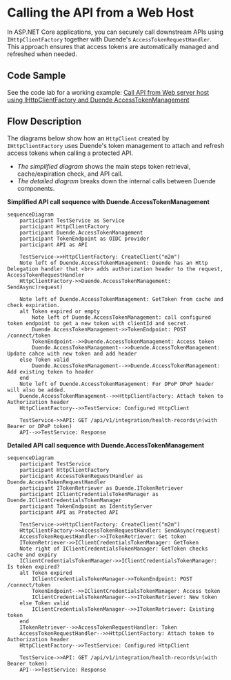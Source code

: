 # Calling the API from a Web Host

In ASP.NET Core applications, you can securely call downstream APIs using `IHttpClientFactory` together with Duende's `AccessTokenRequestHandler`. This approach ensures that access tokens are automatically managed and refreshed when needed.

## Code Sample
See the code lab for a working example: [Call API from Web server host using IHttpClientFactory and Duende AccessTokenManagement](../../code-lab/client-credentials/webserver-host-sample.ipynb)

## Flow Description
The diagrams below show how an `HttpClient` created by `IHttpClientFactory` uses Duende's token management to attach and refresh access tokens when calling a protected API.

- *The simplified diagram* shows the main steps token retrieval, cache/expiration check, and API call.
- *The detailed diagram* breaks down the internal calls between Duende components.

**Simplified API call sequence with Duende.AccessTokenManagement**

```mermaid
sequenceDiagram
    participant TestService as Service
    participant HttpClientFactory
    participant Duende.AccessTokenManagement
    participant TokenEndpoint as OIDC provider
    participant API as API

    TestService->>HttpClientFactory: CreateClient("m2m")
    Note left of Duende.AccessTokenManagement: Duende has an Http Delegation handler that <br> adds authorization header to the request, AccessTokenRequestHandler
    HttpClientFactory->>Duende.AccessTokenManagement: SendAsync(request)
    
    Note left of Duende.AccessTokenManagement: GetToken from cache and check expiration. 
    alt Token expired or empty
        Note left of Duende.AccessTokenManagement: call configured token endpoint to get a new token with clientId and secret.
        Duende.AccessTokenManagement->>TokenEndpoint: POST /connect/token
        TokenEndpoint-->>Duende.AccessTokenManagement: Access token
        Duende.AccessTokenManagement-->>Duende.AccessTokenManagement: Update cahce with new token and add header
    else Token valid
        Duende.AccessTokenManagement-->>Duende.AccessTokenManagement: Add existing token to header
    end
    Note left of Duende.AccessTokenManagement: For DPoP DPoP header will also be added. 
    Duende.AccessTokenManagement-->>HttpClientFactory: Attach token to Authorization header
    HttpClientFactory-->>TestService: Configured HttpClient

    TestService->>API: GET /api/v1/integration/health-records\n(with Bearer or DPoP token)
    API-->>TestService: Response

```

**Detailed API call sequence with Duende.AccessTokenManagement**

```mermaid
sequenceDiagram
    participant TestService
    participant HttpClientFactory
    participant AccessTokenRequestHandler as Duende.AccessTokenRequestHandler
    participant ITokenRetriever as Duende.ITokenRetriever
    participant IClientCredentialsTokenManager as Duende.IClientCredentialsTokenManager
    participant TokenEndpoint as IdentityServer
    participant API as Protected API

    TestService->>HttpClientFactory: CreateClient("m2m")
    HttpClientFactory->>AccessTokenRequestHandler: SendAsync(request)
    AccessTokenRequestHandler->>ITokenRetriever: Get token
    ITokenRetriever->>IClientCredentialsTokenManager: GetToken
    Note right of IClientCredentialsTokenManager: GetToken checks cache and expiry
    IClientCredentialsTokenManager->>IClientCredentialsTokenManager: Is token expired?
    alt Token expired
        IClientCredentialsTokenManager->>TokenEndpoint: POST /connect/token
        TokenEndpoint-->>IClientCredentialsTokenManager: Access token
        IClientCredentialsTokenManager-->>ITokenRetriever: New token
    else Token valid
        IClientCredentialsTokenManager-->>ITokenRetriever: Existing token
    end
    ITokenRetriever-->>AccessTokenRequestHandler: Token
    AccessTokenRequestHandler-->>HttpClientFactory: Attach token to Authorization header
    HttpClientFactory-->>TestService: Configured HttpClient

    TestService->>API: GET /api/v1/integration/health-records\n(with Bearer token)
    API-->>TestService: Response

```
